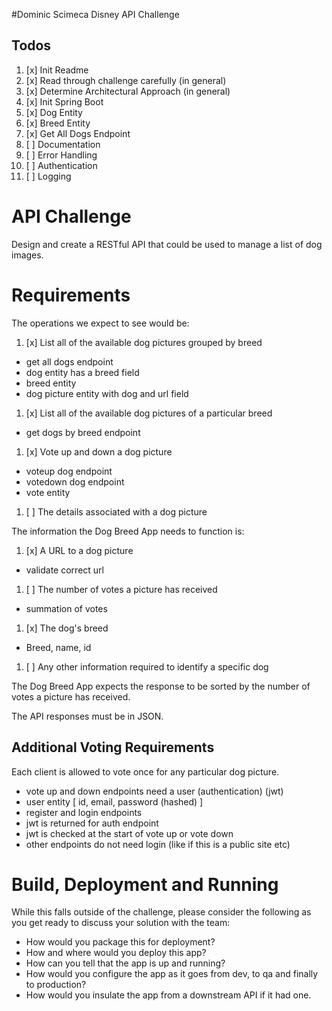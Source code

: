 #Dominic Scimeca Disney API Challenge

## Todos
1. [x] Init Readme
1. [x] Read through challenge carefully (in general)
1. [x] Determine Architectural Approach (in general)
1. [x] Init Spring Boot
1. [x] Dog Entity
1. [x] Breed Entity
1. [x] Get All Dogs Endpoint
1. [ ] Documentation
1. [ ] Error Handling
1. [ ] Authentication
1. [ ] Logging 

# API Challenge

Design and create a RESTful API that could be used to manage a list of dog images. 

# Requirements

The operations we expect to see would be:

1. [x] List all of the available dog pictures grouped by breed
- get all dogs endpoint
- dog entity has a breed field
- breed entity
- dog picture entity with dog and url field
1. [x] List all of the available dog pictures of a particular breed
- get dogs by breed endpoint
1. [x] Vote up and down a dog picture
- voteup dog endpoint
- votedown dog endpoint
- vote entity
1. [ ] The details associated with a dog picture

The information the Dog Breed App needs to function is:

1. [x] A URL to a dog picture
- validate correct url
1. [ ] The number of votes a picture has received
- summation of votes
1. [x] The dog's breed
- Breed, name, id
1. [ ] Any other information required to identify a specific dog

The Dog Breed App expects the response to be sorted by the number of votes a picture has received.

The API responses must be in JSON.

## Additional Voting Requirements

Each client is allowed to vote once for any particular dog picture.
- vote up and down endpoints need a user (authentication) (jwt)
- user entity [ id, email, password (hashed) ]
- register and login endpoints
- jwt is returned for auth endpoint
- jwt is checked at the start of vote up or vote down
- other endpoints do not need login (like if this is a public site etc)




# Build, Deployment and Running

While this falls outside of the challenge, please consider the following as you get ready to discuss your solution with the team:

* How would you package this for deployment?
* How and where would you deploy this app?
* How can you tell that the app is up and running?
* How would you configure the app as it goes from dev, to qa and finally to production?
* How would you insulate the app from a downstream API if it had one.